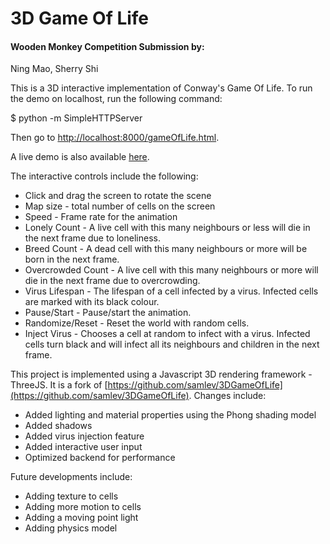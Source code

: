 3D Game Of Life
===============

#### Wooden Monkey Competition Submission by: ####
Ning Mao, Sherry Shi

This is a 3D interactive implementation of Conway's Game Of Life. 
To run the demo on localhost, run the following command:

$ python -m SimpleHTTPServer

Then go to [http://localhost:8000/gameOfLife.html](http://localhost:8000/gameOfLife.html).

A live demo is also available [here](http://neomorning.com/GOL_CSC418/gameOfLife.html).

The interactive controls include the following:
* Click and drag the screen to rotate the scene
* Map size - total number of cells on the screen
* Speed - Frame rate for the animation
* Lonely Count - A live cell with this many neighbours or less will die in the next frame due to loneliness.
* Breed Count - A dead cell with this many neighbours or more will be born in the next frame.
* Overcrowded Count - A live cell with this many neighbours or more will die in the next frame due to overcrowding.
* Virus Lifespan - The lifespan of a cell infected by a virus. Infected cells are marked with its black colour.
* Pause/Start - Pause/start the animation.
* Randomize/Reset - Reset the world with random cells.
* Inject Virus - Chooses a cell at random to infect with a virus. Infected cells turn black and will infect all its neighbours and children in the next frame.

This project is implemented using a Javascript 3D rendering framework - ThreeJS. It is a fork of [https://github.com/samlev/3DGameOfLife](https://github.com/samlev/3DGameOfLife).
Changes include:
* Added lighting and material properties using the Phong shading model
* Added shadows
* Added virus injection feature
* Added interactive user input
* Optimized backend for performance

Future developments include:
* Adding texture to cells
* Adding more motion to cells
* Adding a moving point light
* Adding physics model
